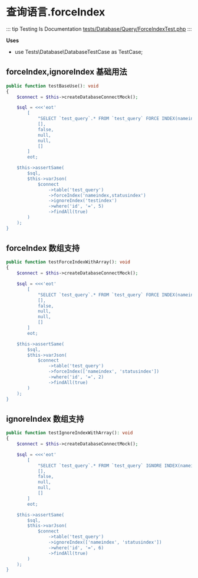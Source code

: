 # 查询语言.forceIndex

::: tip Testing Is Documentation
[tests/Database/Query/ForceIndexTest.php](https://github.com/hunzhiwange/framework/blob/master/tests/Database/Query/ForceIndexTest.php)
:::
    
**Uses**

 * use Tests\Database\DatabaseTestCase as TestCase;

## forceIndex,ignoreIndex 基础用法

``` php
public function testBaseUse(): void
{
    $connect = $this->createDatabaseConnectMock();

    $sql = <<<'eot'
        [
            "SELECT `test_query`.* FROM `test_query` FORCE INDEX(nameindex,statusindex) IGNORE INDEX(testindex) WHERE `test_query`.`id` = 5",
            [],
            false,
            null,
            null,
            []
        ]
        eot;

    $this->assertSame(
        $sql,
        $this->varJson(
            $connect
                ->table('test_query')
                ->forceIndex('nameindex,statusindex')
                ->ignoreIndex('testindex')
                ->where('id', '=', 5)
                ->findAll(true)
        )
    );
}
```
    
## forceIndex 数组支持

``` php
public function testForceIndexWithArray(): void
{
    $connect = $this->createDatabaseConnectMock();

    $sql = <<<'eot'
        [
            "SELECT `test_query`.* FROM `test_query` FORCE INDEX(nameindex,statusindex) WHERE `test_query`.`id` = 2",
            [],
            false,
            null,
            null,
            []
        ]
        eot;

    $this->assertSame(
        $sql,
        $this->varJson(
            $connect
                ->table('test_query')
                ->forceIndex(['nameindex', 'statusindex'])
                ->where('id', '=', 2)
                ->findAll(true)
        )
    );
}
```
    
## ignoreIndex 数组支持

``` php
public function testIgnoreIndexWithArray(): void
{
    $connect = $this->createDatabaseConnectMock();

    $sql = <<<'eot'
        [
            "SELECT `test_query`.* FROM `test_query` IGNORE INDEX(nameindex,statusindex) WHERE `test_query`.`id` = 6",
            [],
            false,
            null,
            null,
            []
        ]
        eot;

    $this->assertSame(
        $sql,
        $this->varJson(
            $connect
                ->table('test_query')
                ->ignoreIndex(['nameindex', 'statusindex'])
                ->where('id', '=', 6)
                ->findAll(true)
        )
    );
}
```